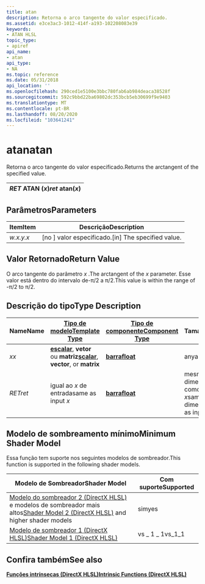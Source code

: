 ```yaml
---
title: atan
description: Retorna o arco tangente do valor especificado.
ms.assetid: e3ce3ac3-1012-414f-a193-102208083e39
keywords:
- ATAN HLSL
topic_type:
- apiref
api_name:
- atan
api_type:
- NA
ms.topic: reference
ms.date: 05/31/2018
api_location: ''
ms.openlocfilehash: 290ced1e5100e3bbc780fab6ab984deaca38528f
ms.sourcegitcommit: 592c9bbd22ba69802dc353bcb5eb30699f9e9403
ms.translationtype: MT
ms.contentlocale: pt-BR
ms.lasthandoff: 08/20/2020
ms.locfileid: "103641241"
---
```

# <a name="atan"></a><span data-ttu-id="371c7-104">atan</span><span class="sxs-lookup"><span data-stu-id="371c7-104">atan</span></span>

<span data-ttu-id="371c7-105">Retorna o arco tangente do valor especificado.</span><span class="sxs-lookup"><span data-stu-id="371c7-105">Returns the arctangent of the specified value.</span></span>



| <span data-ttu-id="371c7-106">*RET* ATAN (*x*)</span><span class="sxs-lookup"><span data-stu-id="371c7-106">*ret* atan(*x*)</span></span> |
|-----------------|



 

## <a name="parameters"></a><span data-ttu-id="371c7-107">Parâmetros</span><span class="sxs-lookup"><span data-stu-id="371c7-107">Parameters</span></span>



| <span data-ttu-id="371c7-108">Item</span><span class="sxs-lookup"><span data-stu-id="371c7-108">Item</span></span>                                                   | <span data-ttu-id="371c7-109">Descrição</span><span class="sxs-lookup"><span data-stu-id="371c7-109">Description</span></span>                            |
|--------------------------------------------------------|----------------------------------------|
| <span data-ttu-id="371c7-110"><span id="x"></span><span id="X"></span>*w.x.y.*</span><span class="sxs-lookup"><span data-stu-id="371c7-110"><span id="x"></span><span id="X"></span>*x*</span></span><br/> | <span data-ttu-id="371c7-111">\[no \] valor especificado.</span><span class="sxs-lookup"><span data-stu-id="371c7-111">\[in\] The specified value.</span></span><br/> |



 

## <a name="return-value"></a><span data-ttu-id="371c7-112">Valor Retornado</span><span class="sxs-lookup"><span data-stu-id="371c7-112">Return Value</span></span>

<span data-ttu-id="371c7-113">O arco tangente do parâmetro *x* .</span><span class="sxs-lookup"><span data-stu-id="371c7-113">The arctangent of the *x* parameter.</span></span> <span data-ttu-id="371c7-114">Esse valor está dentro do intervalo de-π/2 a π/2.</span><span class="sxs-lookup"><span data-stu-id="371c7-114">This value is within the range of -π/2 to π/2.</span></span>

## <a name="type-description"></a><span data-ttu-id="371c7-115">Descrição do tipo</span><span class="sxs-lookup"><span data-stu-id="371c7-115">Type Description</span></span>



| <span data-ttu-id="371c7-116">Name</span><span class="sxs-lookup"><span data-stu-id="371c7-116">Name</span></span>  | [<span data-ttu-id="371c7-117">**Tipo de modelo**</span><span class="sxs-lookup"><span data-stu-id="371c7-117">**Template Type**</span></span>](dx-graphics-hlsl-intrinsic-functions.md)                                                  | [<span data-ttu-id="371c7-118">**Tipo de componente**</span><span class="sxs-lookup"><span data-stu-id="371c7-118">**Component Type**</span></span>](dx-graphics-hlsl-intrinsic-functions.md) | <span data-ttu-id="371c7-119">Tamanho</span><span class="sxs-lookup"><span data-stu-id="371c7-119">Size</span></span>                           |
|-------|----------------------------------------------------------------------------------------------------------------|----------------------------------------------------------------|--------------------------------|
| <span data-ttu-id="371c7-120">*x*</span><span class="sxs-lookup"><span data-stu-id="371c7-120">*x*</span></span>   | <span data-ttu-id="371c7-121">[**escalar**](dx-graphics-hlsl-intrinsic-functions.md), **vetor** ou **matriz**</span><span class="sxs-lookup"><span data-stu-id="371c7-121">[**scalar**](dx-graphics-hlsl-intrinsic-functions.md), **vector**, or **matrix**</span></span> | [<span data-ttu-id="371c7-122">**barra**</span><span class="sxs-lookup"><span data-stu-id="371c7-122">**float**</span></span>](/windows/desktop/WinProg/windows-data-types)                        | <span data-ttu-id="371c7-123">any</span><span class="sxs-lookup"><span data-stu-id="371c7-123">any</span></span>                            |
| <span data-ttu-id="371c7-124">*RET*</span><span class="sxs-lookup"><span data-stu-id="371c7-124">*ret*</span></span> | <span data-ttu-id="371c7-125">igual ao *x* de entrada</span><span class="sxs-lookup"><span data-stu-id="371c7-125">same as input *x*</span></span>                                                                                              | [<span data-ttu-id="371c7-126">**barra**</span><span class="sxs-lookup"><span data-stu-id="371c7-126">**float**</span></span>](/windows/desktop/WinProg/windows-data-types)                        | <span data-ttu-id="371c7-127">mesmas dimensões como entrada *x*</span><span class="sxs-lookup"><span data-stu-id="371c7-127">same dimension(s) as input *x*</span></span> |



 

## <a name="minimum-shader-model"></a><span data-ttu-id="371c7-128">Modelo de sombreamento mínimo</span><span class="sxs-lookup"><span data-stu-id="371c7-128">Minimum Shader Model</span></span>

<span data-ttu-id="371c7-129">Essa função tem suporte nos seguintes modelos de sombreador.</span><span class="sxs-lookup"><span data-stu-id="371c7-129">This function is supported in the following shader models.</span></span>



| <span data-ttu-id="371c7-130">Modelo de Sombreador</span><span class="sxs-lookup"><span data-stu-id="371c7-130">Shader Model</span></span>                                                                       | <span data-ttu-id="371c7-131">Com suporte</span><span class="sxs-lookup"><span data-stu-id="371c7-131">Supported</span></span> |
|------------------------------------------------------------------------------------|-----------|
| <span data-ttu-id="371c7-132">[Modelo do sombreador 2 (DirectX HLSL)](dx-graphics-hlsl-sm2.md) e modelos de sombreador mais altos</span><span class="sxs-lookup"><span data-stu-id="371c7-132">[Shader Model 2 (DirectX HLSL)](dx-graphics-hlsl-sm2.md) and higher shader models</span></span> | <span data-ttu-id="371c7-133">sim</span><span class="sxs-lookup"><span data-stu-id="371c7-133">yes</span></span>       |
| [<span data-ttu-id="371c7-134">Modelo de sombreador 1 (DirectX HLSL)</span><span class="sxs-lookup"><span data-stu-id="371c7-134">Shader Model 1 (DirectX HLSL)</span></span>](dx-graphics-hlsl-sm1.md)                          | <span data-ttu-id="371c7-135">vs \_ 1 \_ 1</span><span class="sxs-lookup"><span data-stu-id="371c7-135">vs\_1\_1</span></span>  |



 

## <a name="see-also"></a><span data-ttu-id="371c7-136">Confira também</span><span class="sxs-lookup"><span data-stu-id="371c7-136">See also</span></span>

<dl> <dt>

[<span data-ttu-id="371c7-137">**Funções intrínsecas (DirectX HLSL)**</span><span class="sxs-lookup"><span data-stu-id="371c7-137">**Intrinsic Functions (DirectX HLSL)**</span></span>](dx-graphics-hlsl-intrinsic-functions.md)
</dt> </dl>

 

